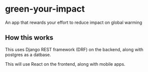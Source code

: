 # green-your-impact
An app that rewards your effort to reduce impact on global warming

## How this works

This uses Django REST framework (DRF) on the backend, along with postgres as a
datbase.

This will use React on the frontend, along with mobile apps.
